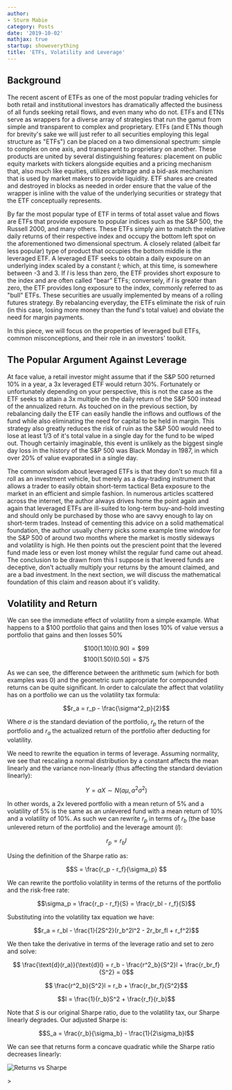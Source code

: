 ```yaml
---
author:
- Sturm Mabie
category: Posts
date: '2019-10-02'
mathjax: true
startup: showeverything
title: 'ETFs, Volatility and Leverage'
---
```


Background
----------

The recent ascent of ETFs as one of the most popular trading vehicles
for both retail and institutional investors has dramatically affected
the business of all funds seeking retail flows, and even many who do
not. ETFs and ETNs serve as wrappers for a diverse array of strategies
that run the gamut from simple and transparent to complex and
proprietary. ETFs (and ETNs though for brevity\'s sake we will just
refer to all securities employing this legal structure as \"ETFs\") can
be placed on a two dimensional spectrum: simple to complex on one axis,
and transparent to proprietary on another. These products are united by
several distinguishing features: placement on public equity markets with
tickers alongside equities and a pricing mechanism that, also much like
equities, utilizes arbitrage and a bid-ask mechanism that is used by
market makers to provide liquidity. ETF shares are created and destroyed
in blocks as needed in order ensure that the value of the wrapper is
inline with the value of the underlying securities or strategy that the
ETF conceptually represents.

By far the most popular type of ETF in terms of total asset value and
flows are ETFs that provide exposure to popular indices such as the S&P
500, the Russell 2000, and many others. These ETFs simply aim to match
the relative daily returns of their respective index and occupy the
bottom left spot on the aforementioned two dimensional spectrum. A
closely related (albeit far less popular) type of product that occupies
the bottom middle is the leveraged ETF. A leveraged ETF seeks to obtain
a daily exposure on an underlying index scaled by a constant $l$; which,
at this time, is somewhere between -3 and 3. If $l$ is less than zero,
the ETF provides short exposure to the index and are often called
\"bear\" ETFs; conversely, if $l$ is greater than zero, the ETF provides
long exposure to the index, commonly referred to as \"bull\" ETFs. These
securities are usually implemented by means of a rolling futures
strategy. By rebalancing everyday, the ETFs eliminate the risk of ruin
(in this case, losing more money than the fund\'s total value) and
obviate the need for margin payments.

In this piece, we will focus on the properties of leveraged bull ETFs,
common misconceptions, and their role in an investors\' toolkit.

The Popular Argument Against Leverage
-------------------------------------

At face value, a retail investor might assume that if the S&P 500
returned 10% in a year, a 3x leveraged ETF would return 30%. Fortunately
or unfortunately depending on your perspective, this is not the case as
the ETF seeks to attain a 3x multiple on the daily return of the S&P 500
instead of the annualized return. As touched on in the previous section,
by rebalancing daily the ETF can easily handle the inflows and outflows
of the fund while also eliminating the need for capital to be held in
margin. This strategy also greatly reduces the risk of ruin as the S&P
500 would need to lose at least 1/3 of it\'s total value in a single day
for the fund to be wiped out. Though certainly imaginable, this event is
unlikely as the biggest single day loss in the history of the S&P 500
was Black Monday in 1987, in which over 20% of value evaporated in a
single day.

The common wisdom about leveraged ETFs is that they don\'t so much fill
a roll as an investment vehicle, but merely as a day-trading instrument
that allows a trader to easily obtain short-term tactical Beta exposure
to the market in an efficient and simple fashion. In numerous articles
scattered across the internet, the author always drives home the point
again and again that leveraged ETFs are ill-suited to long-term
buy-and-hold investing and should only be purchased by those who are
savvy enough to lay on short-term trades. Instead of cementing this
advice on a solid mathematical foundation, the author usually cherry
picks some example time window for the S&P 500 of around two months
where the market is mostly sideways and volatility is high. He then
points out the prescient point that the levered fund made less or even
lost money whilst the regular fund came out ahead. The conclusion to be
drawn from this I suppose is that levered funds are deceptive, don\'t
actually multiply your returns by the amount claimed, and are a bad
investment. In the next section, we will discuss the mathematical
foundation of this claim and reason about it\'s validity.

Volatility and Return
---------------------

We can see the immediate effect of volatility from a simple example.
What happens to a \$100 portfolio that gains and then loses 10% of value
versus a portfolio that gains and then losses 50%

$$\$100(1.10)(0.90) = \$99$$ $$\$100(1.50)(0.50) = \$75$$

As we can see, the difference between the arithmetic sum (which for both
examples was 0) and the geometric sum appropriate for compounded returns
can be quite significant. In order to calculate the affect that
volatility has on a portfolio we can us the volatility tax formula:

$$r_a = r_p - \frac{\sigma^2_p}{2}$$

Where $\sigma$ is the standard deviation of the portfolio, $r_p$ the
return of the portfolio and $r_a$ the actualized return of the portfolio
after deducting for volatility.

We need to rewrite the equation in terms of leverage. Assuming
normality, we see that rescaling a normal distribution by a constant
affects the mean linearly and the variance non-linearly (thus affecting
the standard deviation linearly):

$$ Y = aX \sim N(a\mu, a^2\sigma^2)$$

In other words, a 2x levered portfolio with a mean return of 5% and a
volatility of 5% is the same as an unlevered fund with a mean return of
10% and a volatility of 10%. As such we can rewrite $r_p$ in terms of
$r_b$ (the base unlevered return of the portfolio) and the leverage
amount ($l$):

$$r_p = r_bl$$

Using the definition of the Sharpe ratio as:

$$S = \frac{r_p - r_f}{\sigma_p} $$

We can rewrite the portfolio volatility in terms of the returns of the
portfolio and the risk-free rate:

$$\sigma_p = \frac{r_p - r_f}{S} = \frac{r_bl - r_f}{S}$$

Substituting into the volatility tax equation we have:

$$r_a = r_bl - \frac{1}{2S^2}(r_b^2l^2 - 2r_br_fl + r_f^2)$$

We then take the derivative in terms of the leverage ratio and set to
zero and solve:

$$ \frac{\text{d}(r_a)}{\text{d}l} = r_b - \frac{r^2_b}{S^2}l + \frac{r_br_f}{S^2} = 0$$

$$ \frac{r^2_b}{S^2}l = r_b + \frac{r_br_f}{S^2}$$

$$l = \frac{1}{r_b}S^2 + \frac{r_f}{r_b}$$

Note that $S$ is our original Sharpe ratio, due to the volatility tax,
our Sharpe linearly degrades. Our adjusted Sharpe is:

$$S_a = \frac{r_b}{\sigma_b} - \frac{1}{2\sigma_b}l$$

We can see that returns form a concave quadratic while the Sharpe ratio
decreases linearly:

![Returns vs Sharpe](~/learn/vol-1.svg)

\>
